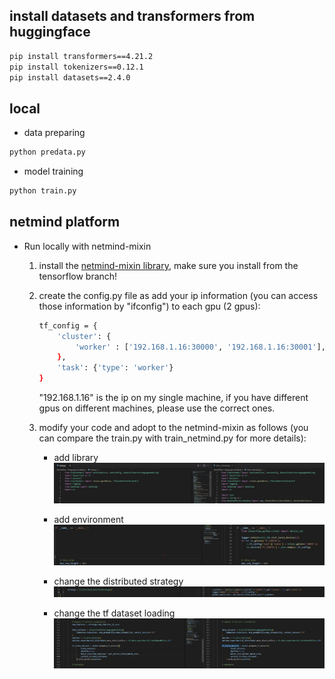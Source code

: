 ## install datasets and transformers from huggingface

```bash
pip install transformers==4.21.2
pip install tokenizers==0.12.1
pip install datasets==2.4.0
```

## local

* data preparing
```bash
python predata.py
```

* model training
```bash
python train.py
```

## netmind platform
* Run locally with netmind-mixin
    1. install the [netmind-mixin library](https://github.com/protagolabs/NetMind-Images/tree/feature-tf-netmind/NetmindModelEnv), make sure you install from the tensorflow branch!
    2. create the config.py file as add your ip information (you can access those information by "ifconfig") to each gpu (2 gpus):
        ```bash
        tf_config = {
            'cluster': {
                'worker' : ['192.168.1.16:30000', '192.168.1.16:30001'],
            },
            'task': {'type': 'worker'}
        }
        ```
        "192.168.1.16" is the ip on my single machine, if you have different gpus on different machines, please use the correct ones.

    2. modify your code and adopt to the netmind-mixin as follows (you can compare the train.py with train_netmind.py for more details):
        * add library
            ![add library](imgs/netmind_00.jpg)

        * add environment
            ![add environment](imgs/netmind_01.jpg)

        * change the distributed strategy
            ![change the distributed strategy](imgs/netmind_02.jpg)

        * change the tf dataset loading
            ![change the tf dataset loading](imgs/netmind_03.jpg)
        




        








